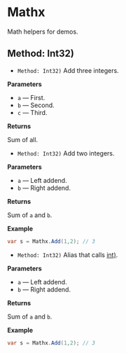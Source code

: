 # Mathx

Math helpers for demos.

## Method: Int32)

- `Method: Int32)`
Add three integers.

**Parameters**

- `a` — First.
- `b` — Second.
- `c` — Third.

**Returns**

Sum of all.

- `Method: Int32)`
Add two integers.

**Parameters**

- `a` — Left addend.
- `b` — Right addend.

**Returns**

Sum of `a` and `b`.

**Example**

```csharp
var s = Mathx.Add(1,2); // 3
```

- `Method: Int32)`
Alias that calls [int)](Xml2Doc.md#xml2doc.sample.mathx.add(system.int32,system.int32)).

**Parameters**

- `a` — Left addend.
- `b` — Right addend.

**Returns**

Sum of `a` and `b`.

**Example**

```csharp
var s = Mathx.Add(1,2); // 3
```
